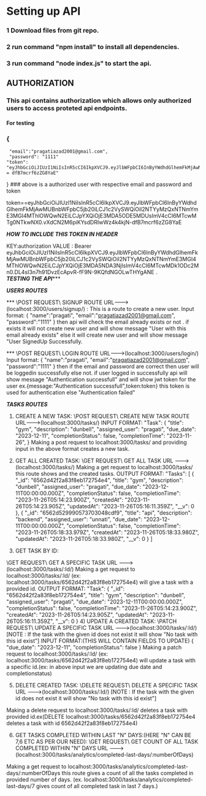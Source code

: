 # Setting up API
### 1 Download files from git repo.
### 2 run command "npm install" to install all dependencies.
### 3 run command "node index.js" to start the api.

## AUTHORIZATION

### This api contains authorization which allows only authorized  users to access proteted api endpoints.
#### For testing 
### {
     "email":"pragatiazad2001@gmail.com",
     "password": "1111"
    "token": "eyJhbGciOiJIUzI1NiIsInR5cCI6IkpXVCJ9.eyJlbWFpbCI6InByYWdhdGlhemFkMjAwMUBnbWFpbC5jb20iLCJ1c2VySWQiOiI2NTYyMzQxNTNmYmE3MGI4MThlOWQwN2EiLCJpYXQiOjE3MDA5ODE5MDUsImV4cCI6MTcwMTg0NTkwNX0.vXdCN2M6piKYsdDRIwWz4k4kjN-= dfB7mcrf6zZG8YaE"
} ### 
above is a authorized user with respective email and password and token

token==eyJhbGciOiJIUzI1NiIsInR5cCI6IkpXVCJ9.eyJlbWFpbCI6InByYWdhdGlhemFkMjAwMUBnbWFpbC5jb20iLCJ1c2VySWQiOiI2NTYyMzQxNTNmYmE3MGI4MThlOWQwN2EiLCJpYXQiOjE3MDA5ODE5MDUsImV4cCI6MTcwMTg0NTkwNX0.vXdCN2M6piKYsdDRIwWz4k4kjN-dfB7mcrf6zZG8YaE

***HOW TO INCLUDE THIS TOKEN IN HEADER***

KEY:authorization
VALUE : Bearer eyJhbGciOiJIUzI1NiIsInR5cCI6IkpXVCJ9.eyJlbWFpbCI6InByYWdhdGlhemFkMjAwMUBnbWFpbC5jb20iLCJ1c2VySWQiOiI2NTYyMzQxNTNmYmE3MGI4MThlOWQwN2EiLCJpYXQiOjE3MDA5NDA3NjIsImV4cCI6MTcwMDk1ODc2Mn0.DL4sI3n7h91DvzEcApvR-fF9N-9KQfdNGOLwTHYgANE .               
*******************************************TESTING THE API**********************************************

***USERS ROUTES***

*** \\POST REQUEST\\  SIGNUP ROUTE URL--->(localhost:3000/users/signup/) :
This is a route to create a new user.
Input format: 
                {
                "name":"pragati",
                "email":"pragatiazad2001@gmail.com",
                "password":"1111"
               }
then api will check the email already exists or not . if exists it will not create new user and will
show message "User with this email already exists" else it will create new user and will show message 
"User SignedUp Successfully.



*** \\POST REQUEST\\  LOGIN ROUTE URL--->(localhost:3000/users/login/)
Input format: 
                {
                "name":"pragati",
                "email":"pragatiazad2001@gmail.com",
                "password":"1111"
               }
then if the email and password are correct then user will be loggedin successfully else not.
if user logged in successfully api will show message "Authentication successfull" and will show jwt token 
for the user ex.{message:"Authentication successfull",token:token} this token is used for authentication
else "Authentication failed"


***TASKS ROUTES***

1) CREATE A  NEW TASK:
\\POST REQUEST\\  CREATE NEW TASK ROUTE URL--->(localhost:3000/tasks/)
INPUT FORMAT:
            "Task": {
            "title": "gym",
            "description": "dunbell",
            "assigned_user": "pragati",
            "due_date": "2023-12-11",
            "completionStatus": false,
            "completionTime": "2023-11-26",
        }
Making a post request to localhost:3000/tasks/ and providing input in the above format creates a new task.

2) GET ALL CREATED TASK:
\\GET REQUEST\\  GET ALL TASK URL --->(localhost:3000/tasks/)
Making a get request to localhost:3000/tasks/ this route shows and the created tasks.
OUTPUT FORMAT:
            "Tasks": [
                {
                    "_id": "6562d42f2a83f8eb172754e4",
                    "title": "gym",
                    "description": "dunbell",
                    "assigned_user": "pragati",
                    "due_date": "2023-12-11T00:00:00.000Z",
                    "completionStatus": false,
                    "completionTime": "2023-11-26T05:14:23.900Z",
                    "createdAt": "2023-11-26T05:14:23.905Z",
                    "updatedAt": "2023-11-26T05:16:11.359Z",
                    "__v": 0
                },
                {
                    "_id": "6562d529990573703048cdf9",
                    "title": "api",
                    "description": "backend",
                    "assigned_user": "unnati",
                    "due_date": "2023-12-11T00:00:00.000Z",
                    "completionStatus": false,
                    "completionTime": "2023-11-26T05:18:33.979Z",
                    "createdAt": "2023-11-26T05:18:33.980Z",
                    "updatedAt": "2023-11-26T05:18:33.980Z",
                    "__v": 0
                }
            ]
3) GET TASK BY ID:

\\GET REQUEST\\  GET A SPECIFIC TASK  URL --->(localhost:3000/tasks/:Id/)
Making a get request to localhost:3000/tasks/:Id/ (ex: localhost:3000/tasks/6562d42f2a83f8eb172754e4) will give a task with a provided id.
OUTPUT FORMAT:
            "Task": {
                "_id": "6562d42f2a83f8eb172754e4",
                "title": "gym",
                "description": "dunbell",
                "assigned_user": "pragati",
                "due_date": "2023-12-11T00:00:00.000Z",
                "completionStatus": false,
                "completionTime": "2023-11-26T05:14:23.900Z",
                "createdAt": "2023-11-26T05:14:23.905Z",
                "updatedAt": "2023-11-26T05:16:11.359Z",
                "__v": 0
            }
4) UPDATE A CREATED TASK:
\\PATCH REQUEST\\  UPDATE A SPECIFIC TASK  URL --->(localhost:3000/tasks/:Id/)
[NOTE : If the task with the given id does not exist it will show "No task with this id exist"]
INPUT FORMAT:(THIS WILL CONTAIN FIELDS TO UPDATE)
            {       
                "due_date": "2023-12-11",
                "completionStatus": false
            }
Making a patch request to localhost:3000/tasks/:Id/ (ex: localhost:3000/tasks/6562d42f2a83f8eb172754e4) will update a task with a specific id.(ex: in above input we are updating due date and completionstatus)

5) DELETE CREATED TASK:
\\DELETE REQUEST\\  DELETE A SPECIFIC TASK  URL --->(localhost:3000/tasks/:Id/)
[NOTE : If the task with the given id does not exist it will show "No task with this id exist"]

Making a delete request to localhost:3000/tasks/:Id/ deletes a task with provided id.ex(DELETE localhost:3000/tasks/6562d42f2a83f8eb172754e4  deletes a task with id 6562d42f2a83f8eb172754e4)

6) GET TASKS COMPLETED WITHIN LAST "N" DAYS:(HERE "N" CAN BE 7,6 ETC AS PER OUR NEED):
\\GET REQUEST\\  GET COUNT OF ALL TASK COMPLETED WITHIN "N" DAYS  URL --->(localhost:3000/tasks/analytics/completed-last-days/:numberOfDays)

Making a get request to localhost:3000/tasks/analytics/completed-last-days/:numberOfDays this route gives a count of all the tasks completed in provided number of days.
(ex. localhost:3000/tasks/analytics/completed-last-days/7 gives count of all completed task in last 7 days.)









 




